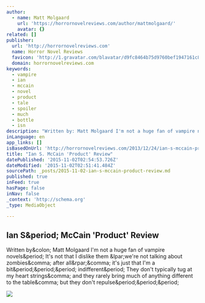 ```yaml
---
author:
  - name: Matt Molgaard
    url: 'https://horrornovelreviews.com/author/mattmolgaard/'
    avatar: {}
related: []
publisher:
  url: 'http://horrornovelreviews.com'
  name: Horror Novel Reviews
  favicon: 'http://1.gravatar.com/blavatar/d9fc8464b75d9760bef1947161c8390c?s=16'
  domain: horrornovelreviews.com
keywords:
  - vampire
  - ian
  - mccain
  - novel
  - product
  - tale
  - spoiler
  - much
  - bottle
  - isn
description: "Written by: Matt Molgaard I'm not a huge fan of vampire novels. It's not that I dislike them (we're not talking about zombies, after all), it's just that I'm a bit... indifferent. They don't typically tug at my heart strings, and they rarely bring much of anything different to the table, but they don't repulse..."
inLanguage: en
app_links: []
isBasedOnUrl: 'http://horrornovelreviews.com/2013/12/24/ian-s-mccain-product-review/'
title: "Ian S. McCain 'Product' Review"
datePublished: '2015-11-02T02:54:53.726Z'
dateModified: '2015-11-02T02:51:41.484Z'
sourcePath: _posts/2015-11-02-ian-s-mccain-product-review.md
published: true
inFeed: true
hasPage: false
inNav: false
_context: 'http://schema.org'
_type: MediaObject

---
```

<article style=""><h1>Ian S&amp;period; McCain 'Product' Review</h1><p>Written by&amp;colon; Matt Molgaard I'm not a huge fan of vampire novels&amp;period; It's not that I dislike them &amp;lpar;we're not talking about zombies&amp;comma; after all&amp;rpar;&amp;comma; it's just that I'm a bit&amp;period;&amp;period;&amp;period; indifferent&amp;period; They don't typically tug at my heart strings&amp;comma; and they rarely bring much of anything different to the table&amp;comma; but they don't repulse&amp;period;&amp;period;&amp;period;</p><img src="https://horrornovelreviews.files.wordpress.com/2013/12/18188805.jpg?w=475&amp;h=264&amp;crop=1" /></article>